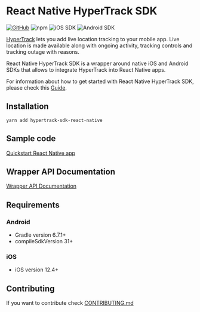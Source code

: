 # React Native HyperTrack SDK

[![GitHub](https://img.shields.io/github/license/hypertrack/sdk-react-native?color=orange)](./LICENSE)
![npm](https://img.shields.io/npm/v/hypertrack-sdk-react-native.svg)
![iOS SDK](https://img.shields.io/badge/iOS%20SDK-5.0.2-brightgreen.svg)
![Android SDK](https://img.shields.io/badge/Android%20SDK-7.0.3-brightgreen.svg)

[HyperTrack](https://www.hypertrack.com) lets you add live location tracking to your mobile app. Live location is made available along with ongoing activity, tracking controls and tracking outage with reasons.

React Native HyperTrack SDK is a wrapper around native iOS and Android SDKs that allows to integrate HyperTrack into React Native apps.

For information about how to get started with React Native HyperTrack SDK, please check this [Guide](https://www.hypertrack.com/docs/install-sdk-react-native).

## Installation

`yarn add hypertrack-sdk-react-native`

## Sample code

[Quickstart React Native app](https://github.com/hypertrack/quickstart-react-native)

## Wrapper API Documentation

[Wrapper API Documentation](https://hypertrack.github.io/sdk-react-native/)

## Requirements

### Android

- Gradle version 6.7.1+
- compileSdkVersion 31+

### iOS

- iOS version 12.4+

## Contributing

If you want to contribute check [CONTRIBUTING.md](CONTRIBUTING.md)
